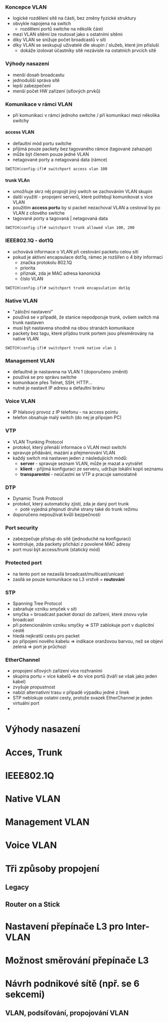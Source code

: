 
### Koncepce VLAN

- logické rozdělení sítě na části, bez změny fyzické struktury
- obvykle napojena na switch
	- rozdělení portů switche na několik částí
- mezi VLAN sítěmi lze routovat jako s ostatními sítěmi
- díky VLAN se snižuje počet broadcastů v síti
- díky VLAN se seskupují uživatelé dle skupin / služeb, které jim přísluší
	- dokáže izolovat účastníky sítě nezávisle na ostatních prvcích sítě

### Výhody nasazení

- menší dosah broadcastu
- jednodušší správa sítě
- lepší zabezpečení
- menší počet HW zařízení (síťových prvků)

### Komunikace v rámci VLAN

- při komunikaci v rámci jednoho switche / při komunikaci mezi několika switchy

#### access VLAN

- defaultní mód portu switche
- příjimá pouze packety bez tagovaného rámce (tagované zahazuje)
- může být členem pouze jedné VLAN
- netagované porty a netagovaná data (rámce)
```Cisco
SWITCH(config-if)# switchport access vlan 100
```

#### trunk VLAn

- umožňuje skrz něj propojit jiný switch se zachováním VLAN skupin
- další využití - propojení serverů, které potřebují komunikovat s více VLAN
- použitím **access portu** by si packet nezachoval VLAN a cestoval by po VLAN z cílového switche
- tagované porty a tagovaná | netagovaná data
```Cisco
SWITCH(config-if)# switchport trunk allowed vlan 100, 200
```

### IEEE802.1Q - dot1Q

- uchovává informace o VLAN při cestování packetu celou sítí
- pokud je aktivní encapsulace dot1q, rámec je rozšířen o 4 bity informací
	- značka protokolu 802.1Q
	- priorita
	- příznak, zda je MAC adresa kanonická
	- číslo VLAN
```Cisco
SWITCH(config-if)# switchport trunk encapsulation dot1q
```

### Native VLAN

- "záložní nastavení"
- používá se v případě, že stanice nepodporuje trunk, ovšem switch má trunk nastaven
- musí být nastavena shodně na obou stranách komunikace
- packety bez tagu, které přijdou trunk portem jsou přesměrovány na native VLAN
```Cisco
SWITCH(config-if)# switchport trunk native vlan 1
```

### Management VLAN

- defaultně je nastavena na VLAN 1 (doporučeno změnit)
- používá se pro správu switche
- komunikace přes Telnet, SSH, HTTP...
- nutné je nastavit IP adresu a defaultní bránu

### Voice VLAN

- IP hlalsový provoz z IP telefonu - na access pointu
- telefon obsahuje malý switch (do nej je připojen PC)

### VTP

- VLAN Trunking Protocol 
- protokol, který přenáší informace o VLAN mezi switchi
- spravuje přidávání, mazání a přejmenování VLAN
- každý switch má nastaven jeden z následujících módů:
	- **server** - spravuje seznam VLAN, může je mazat a vytvářet
	- **klient** - příjimá konfiguraci ze serveru, udržuje lokální kopii seznamu
	- **transparentní** - neúčastní se VTP a pracuje samostatně

### DTP

- Dynamic Trunk Protocol
- protokol, který automaticky zjistí, zda je daný port trunk
	- poté vyjedná přepnutí druhé strany také do trunk režimu
- doporučeno nepoužívat kvůli bezpečnosti

### Port security

- zabezpečuje přístup do sítě (jednoduché na konfiguraci)
- kontroluje, zda packety přichází z povolené MAC adresy
- port musí být access/trunk (statický mód)

### Protected port

- na tento port se nezasílá broadcast/multicast/unicast
- zasílá se pouze komunikace na L3 vrstvě = **routování**

### STP

- Spanning Tree Protocol
- zabraňuje vzniku smyček v síti
- smyčka = broadcast packet dorazí do zařízení, které znovu vyše broadcast
- při potencionálním vzniku smyčky => STP zablokuje port v duplicitní cestě
- hledá nejkratší cestu pro packet
- po připojení nového kabelu => indikace oranžovou barvou, než se objeví zelená => port je průchozí

### EtherChannel

- propojení síťových zařízení více rozhraními
- skupina portu = více kabelů => do více portů (tváří se však jako jeden kabel)
- zvyšuje propustnost
- nabízí alternativní trasu v případě výpadku jedné z linek
- STP neblokuje ostatní cesty, protože svazek EtherChannel je jeden virtuální port
- 

# Výhody nasazení
# Acces, Trunk
# IEEE802.1Q
# Native VLAN
# Management VLAN
# Voice VLAN
# Tři způsoby propojení
## Legacy
## Router on a Stick
# Nastavení přepínače L3 pro Inter-VLAN
# Možnost směrování přepínače L3
# Návrh podnikové sítě (npř. se 6 sekcemi)
## VLAN, podsíťování, propojování VLAN
